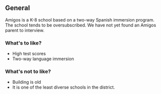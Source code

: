 ## General

Amigos is a K-8 school based on a two-way Spanish immersion program. The school tends to be oversubscribed. We have not yet found an Amigos parent to interview.

### What's to like?

* High test scores
* Two-way language immersion

### What's not to like?

* Building is old
* It is one of the least diverse schools in the district. 